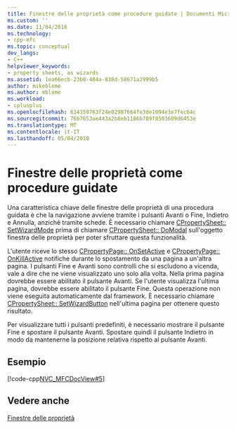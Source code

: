 ```yaml
---
title: Finestre delle proprietà come procedure guidate | Documenti Microsoft
ms.custom: ''
ms.date: 11/04/2016
ms.technology:
- cpp-mfc
ms.topic: conceptual
dev_langs:
- C++
helpviewer_keywords:
- property sheets, as wizards
ms.assetid: 1ea66ecb-23b0-484a-838d-58671a2999b5
author: mikeblome
ms.author: mblome
ms.workload:
- cplusplus
ms.openlocfilehash: 634359763f24e02987664fe3de1094e3e7fec64c
ms.sourcegitcommit: 76b7653ae443a2b8eb1186b789f8503609d6453e
ms.translationtype: MT
ms.contentlocale: it-IT
ms.lasthandoff: 05/04/2018
---
```

# <a name="property-sheets-as-wizards"></a>Finestre delle proprietà come procedure guidate
Una caratteristica chiave delle finestre delle proprietà di una procedura guidata è che la navigazione avviene tramite i pulsanti Avanti o Fine, Indietro e Annulla, anziché tramite schede. È necessario chiamare [CPropertySheet:: SetWizardMode](../mfc/reference/cpropertysheet-class.md#setwizardmode) prima di chiamare [CPropertySheet:: DoModal](../mfc/reference/cpropertysheet-class.md#domodal) sull'oggetto finestra delle proprietà per poter sfruttare questa funzionalità.  
  
 L'utente riceve lo stesso [CPropertyPage:: OnSetActive](../mfc/reference/cpropertypage-class.md#onsetactive) e [CPropertyPage:: OnKillActive](../mfc/reference/cpropertypage-class.md#onkillactive) notifiche durante lo spostamento da una pagina a un'altra pagina. I pulsanti Fine e Avanti sono controlli che si escludono a vicenda, vale a dire che ne viene visualizzato uno solo alla volta. Nella prima pagina dovrebbe essere abilitato il pulsante Avanti. Se l'utente visualizza l'ultima pagina, dovrebbe essere abilitato il pulsante Fine. Questa operazione non viene eseguita automaticamente dal framework. È necessario chiamare [CPropertySheet:: SetWizardButton](../mfc/reference/cpropertysheet-class.md#setwizardbuttons) nell'ultima pagina per ottenere questo risultato.  
  
 Per visualizzare tutti i pulsanti predefiniti, è necessario mostrare il pulsante Fine e spostare il pulsante Avanti. Spostare quindi il pulsante Indietro in modo da mantenerne la posizione relativa rispetto al pulsante Avanti.  
  
## <a name="example"></a>Esempio  
 [!code-cpp[NVC_MFCDocView#5](../mfc/codesnippet/cpp/property-sheets-as-wizards_1.cpp)]  
  
## <a name="see-also"></a>Vedere anche  
 [Finestre delle proprietà](../mfc/property-sheets-mfc.md)

